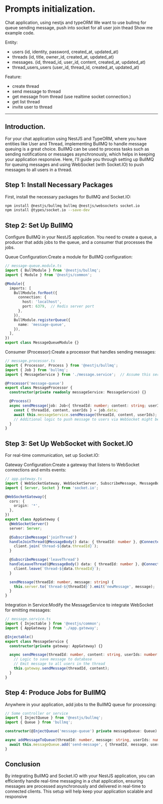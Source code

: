 # Prompts initialization. 
Chat application, using nestjs and typeORM
We want to use bullmq for queue sending message, push into socket for all user join thead
Show me example code.

Entity:
- users (id, identity, password, created_at, updated_at)
- threads (id, title, owner_id, created_at, updated_at)
- messages. (id, thread_id, user_id, content, created_at, updated_at)
- thread_users_users (user_id, thread_id, created_at, updated_at)

Feature:
+ create thread
+ send message to thread
+ get message from thread (use realtime socket connection.)
+ get list thread
+ invite user to thread

---


## Introduction.
For your chat application using NestJS and TypeORM, where you have entities like User and Thread, implementing BullMQ to handle message queuing is a great choice. BullMQ can be used to process tasks such as sending notifications or messages asynchronously, which helps in keeping your application responsive. Here, I'll guide you through setting up BullMQ for queuing messages and using WebSocket (with Socket.IO) to push messages to all users in a thread.

## Step 1: Install Necessary Packages
First, install the necessary packages for BullMQ and Socket.IO:

```bash
npm install @nestjs/bullmq bullmq @nestjs/websockets socket.io
npm install @types/socket.io --save-dev
```

## Step 2: Set Up BullMQ
Configure BullMQ in your NestJS application. You need to create a queue, a producer that adds jobs to the queue, and a consumer that processes the jobs.

Queue Configuration:Create a module for BullMQ configuration:

```typescript
// message-queue.module.ts
import { BullModule } from '@nestjs/bullmq';
import { Module } from '@nestjs/common';

@Module({
  imports: [
    BullModule.forRoot({
      connection: {
        host: 'localhost',
        port: 6379,  // Redis server port
      },
    }),
    BullModule.registerQueue({
      name: 'message-queue',
    }),
  ],
})
export class MessageQueueModule {}
```

Consumer (Processor):Create a processor that handles sending messages:


```typescript
// message.processor.ts
import { Processor, Process } from '@nestjs/bullmq';
import { Job } from 'bullmq';
import { MessageService } from './message.service';  // Assume this service handles message operations

@Processor('message-queue')
export class MessageProcessor {
  constructor(private readonly messageService: MessageService) {}

  @Process()
  async sendMessage(job: Job<{ threadId: number; content: string; userIds: number[] }>) {
    const { threadId, content, userIds } = job.data;
    await this.messageService.sendMessage(threadId, content, userIds);
    // Additional logic to push message to users via WebSocket might be here or in the service
  }
}
```

## Step 3: Set Up WebSocket with Socket.IO
For real-time communication, set up Socket.IO:

Gateway Configuration:Create a gateway that listens to WebSocket connections and emits events:

```typescript
// app.gateway.ts
import { WebSocketGateway, WebSocketServer, SubscribeMessage, MessageBody, ConnectedSocket } from '@nestjs/websockets';
import { Server, Socket } from 'socket.io';

@WebSocketGateway({
  cors: {
    origin: '*',
  },
})
export class AppGateway {
  @WebSocketServer()
  server: Server;

  @SubscribeMessage('joinThread')
  handleJoinThread(@MessageBody() data: { threadId: number }, @ConnectedSocket() client: Socket) {
    client.join(`thread-${data.threadId}`);
  }

  @SubscribeMessage('leaveThread')
  handleLeaveThread(@MessageBody() data: { threadId: number }, @ConnectedSocket() client: Socket) {
    client.leave(`thread-${data.threadId}`);
  }

  sendMessage(threadId: number, message: string) {
    this.server.to(`thread-${threadId}`).emit('newMessage', message);
  }
}

```
Integration in Service:Modify the MessageService to integrate WebSocket for emitting messages:

```typescript
// message.service.ts
import { Injectable } from '@nestjs/common';
import { AppGateway } from './app.gateway';

@Injectable()
export class MessageService {
  constructor(private gateway: AppGateway) {}

  async sendMessage(threadId: number, content: string, userIds: number[]) {
    // Logic to save message to database
    // Emit message to all users in the thread
    this.gateway.sendMessage(threadId, content);
  }
}
```

## Step 4: Produce Jobs for BullMQ
Anywhere in your application, add jobs to the BullMQ queue for processing:

```typescript
// Some controller or service
import { InjectQueue } from '@nestjs/bullmq';
import { Queue } from 'bullmq';

constructor(@InjectQueue('message-queue') private messageQueue: Queue) {}

async addMessageToQueue(threadId: number, message: string, userIds: number[]) {
  await this.messageQueue.add('send-message', { threadId, message, userIds });
}
```

## Conclusion
By integrating BullMQ and Socket.IO with your NestJS application, you can efficiently handle real-time messaging in a chat application, ensuring messages are processed asynchronously and delivered in real-time to connected clients. This setup will help keep your application scalable and responsive